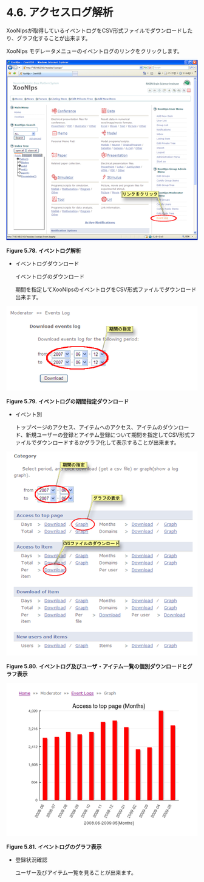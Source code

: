 # 4.6. アクセスログ解析

XooNIpsが取得しているイベントログをCSV形式ファイルでダウンロードしたり、グラフ化することが出来ます。

XooNIps モデレータメニューのイベントログのリンクをクリックします。

![Even log analysis](../../.gitbook/assets/xoonips-operate70.png)

**Figure 5.78.**  **イベントログ解析**

* イベントログダウンロード

  イベントログのダウンロード

  期間を指定してXooNIpsのイベントログをCSV形式ファイルでダウンロード出来ます。

![](../../.gitbook/assets/xoonips-operate71%20%281%29.png)

**Figure 5.79.**  **イベントログの期間指定ダウンロード**

* イベント別

  トップページのアクセス、アイテムへのアクセス、アイテムのダウンロード、新規ユーザーの登録とアイテム登録について期間を指定してCSV形式ファイルでダウンロードするかグラフ化して表示することが出来ます。

![](../../.gitbook/assets/xoonips-operate72%20%282%29.png)

**Figure 5.80.** **イベントログ及びユーザ・アイテム一覧の個別ダウンロードとグラフ表示**

![](../../.gitbook/assets/xoonips-operate73%20%282%29.png)

**Figure 5.81.**  **イベントログのグラフ表示**

* 登録状況確認

  ユーザー及びアイテム一覧を見ることが出来ます。

